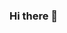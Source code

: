 ### Hi there 👋

<!--
**Rahulverma2045/Rahulverma2045** is a ✨ _special_ ✨ repository because its `README.md` (this file) appears on your GitHub profile.

Here are some ideas to get you started:

- 🔭 I’m currently working @Almabetter
- 🌱 I’m currently learning PYTHON,SQL
- 👯 I’m looking to collaborate on Machine Learning Project
- 💬 Ask me about Machine Learning,Python,SQL
- 📫 How to reach me https://www.linkedin.com/in/rahul-verma-176537234/
   Rahulverma4749544@gmail.com
-->
